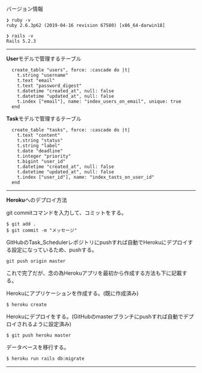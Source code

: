 バージョン情報
```
❯ ruby -v
ruby 2.6.3p62 (2019-04-16 revision 67580) [x86_64-darwin18]

❯ rails -v
Rails 5.2.3
```
---

**User**モデルで管理するテーブル
```
  create_table "users", force: :cascade do |t|
    t.string "username"
    t.text "email"
    t.text "password_digest"
    t.datetime "created_at", null: false
    t.datetime "updated_at", null: false
    t.index ["email"], name: "index_users_on_email", unique: true
  end
```

**Task**モデルで管理するテーブル
```
  create_table "tasks", force: :cascade do |t|
    t.text "content"
    t.string "status"
    t.string "label"
    t.date "deadline"
    t.integer "priority"
    t.bigint "user_id"
    t.datetime "created_at", null: false
    t.datetime "updated_at", null: false
    t.index ["user_id"], name: "index_tasts_on_user_id"
  end
```

---

**Heroku**へのデプロイ方法


git commitコマンドを入力して、コミットをする。
```
$ git add .
$ git commit -m "メッセージ"
```

GitHubのTask_Schedulerレポジトリにpushすれば自動でHerokuにデプロイする設定になっているため、pushする。
```
git push origin master
```
これで完了だが、念の為Herokuアプリを最初から作成する方法も下に記載する。

Herokuにアプリケーションを作成する。(既に作成済み)
```
$ heroku create
```
Herokuにデプロイをする。(GitHubのmasterブランチにpushすれば自動でデプロイされるように設定済み)
```
$ git push heroku master
```

データベースを移行する。
```
$ heroku run rails db:migrate
```

---

